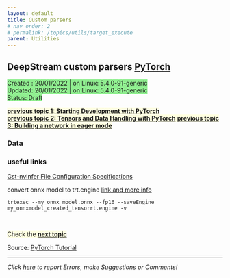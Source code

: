 ```yaml
---
layout: default
title: Custom parsers 
# nav_order: 2 
# permalink: /topics/utils/target_execute
parent: Utilities
---
```


## DeepStream custom parsers [PyTorch][PYTORCH]
<span style="background-color:LightGreen">
Created : 20/01/2022 | on Linux: 5.4.0-91-generic <br />
Updated: 20/01/2022 | on Linux: 5.4.0-91-generic <br />
Status: Draft
</span>

<span style="background-color:LightYellow"> [**previous topic 1: Starting Development with PyTorch**](../pytorch_walkthrough#Starting-Development-with-PyTorch)  </span> <br  />
<span style="background-color:LightYellow"> [**previous topic 2: Tensors and Data Handling with PyTorch**](../tensors_and_model_input#Tensors-and-Data-Handling-with-PyTorch)  </span>
<span style="background-color:LightYellow"> [**previous topic 3: Building a network in eager mode**](../eager_network_building_blocks#Building-a-network-with-PyTorch)  </span>

### Data

### useful links
[Gst-nvinfer File Configuration Specifications](https://docs.nvidia.com/metropolis/deepstream/dev-guide/text/DS_plugin_gst-nvinfer.html)


convert onnx model to trt.engine [link and more info](https://github.com/NVIDIA/TensorRT/blob/73a7cccd6224035d9008cdde5bc35db77212c402/tools/tensorflow-quantization/examples/README.md)

```
trtexec --my_onnx model.onnx --fp16 --saveEngine my_onnxmodel_created_tensorrt.engine -v
```





<br />

<span style="background-color:LightYellow"> Check the [**next topic**](../pytorch_walkthrough#Starting-Development-with-PyTorch)  </span>

Source: [PyTorch Tutorial][PyTorch-Tutorial]

---
*Click [here][ERRORS-SUGGESTIONS] to report Errors, make Suggestions or Comments!*

[JETSON-URL]: https://developer.nvidia.com/embedded/jetson-agx-xavier-developer-kit
[PYTORCH]: https://pytorch.org
[NVIDIA-PYTORCH-GUIDE]: https://forums.developer.nvidia.com/t/pytorch-for-jetson-version-1-9-0-now-available/72048
[PyTorch-Tutorial]: https://pytorch.org/tutorials/beginner/basics/quickstart_tutorial.html
[FashonMnist-dataset]: https://github.com/zalandoresearch/fashion-mnist
[ERRORS-SUGGESTIONS]: https://github.com/ganindu7/deepnotes/issues

<!-- Latex in markdown -->
<script src="https://cdn.mathjax.org/mathjax/latest/MathJax.js?config=TeX-AMS-MML_HTMLorMML" type="text/javascript"></script>
<!-- $$ \nabla_\boldsymbol{x} J(\boldsymbol{x}) $$ -->
